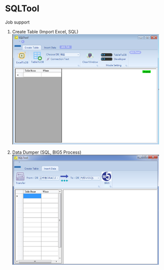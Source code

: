 # SQLTool
Job support


1. Create Table (Import Excel, SQL)
![image](https://github.com/waynelin99/SQL_Tool/blob/master/SqlTool-1.png)

2. Data Dumper (SQL, BIG5 Process)
![image](https://github.com/waynelin99/SQL_Tool/blob/master/SqlTool-2.png)

